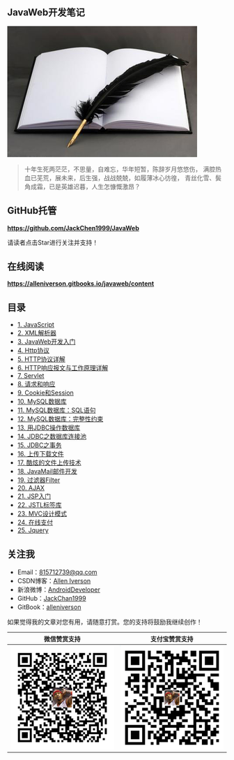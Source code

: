 ## JavaWeb开发笔记

![](assets/note.jpg)

> 十年生死两茫茫，不思量，自难忘，华年短暂，陈辞岁月悠悠伤，
> 满腔热血已芜荒，展未来，后生强，战战兢兢，如履薄冰心彷徨，
> 青丝化雪、鬓角成霜，已是英雄迟暮，人生怎慷慨激昂？

## GitHub托管

**https://github.com/JackChen1999/JavaWeb**

请读者点击Star进行关注并支持！

## 在线阅读

**https://alleniverson.gitbooks.io/javaweb/content**

## 目录

* [1. JavaScript](https://alleniverson.gitbooks.io/javaweb/content/第3章%20JavaScript/JavaScript.html)
* [2. XML解析器](https://alleniverson.gitbooks.io/javaweb/content/第4章%20XML基础/XML解析器.html)
* [3. JavaWeb开发入门](https://alleniverson.gitbooks.io/javaweb/content/第5章%20Tomcat开发Web站点/JavaWeb开发入门.html)
* [4. Http协议](https://alleniverson.gitbooks.io/javaweb/content/第6章%20Http协议/Http协议.html)
* [5. HTTP协议详解](第6章%20Http协议/HTTP协议详解.md)
* [6. HTTP响应报文与工作原理详解](第6章%20Http协议/HTTP响应报文与工作原理详解.md)
* [7. Servlet](https://alleniverson.gitbooks.io/javaweb/content/第7章%20Servlet/Servlet.html)
* [8. 请求和响应](https://alleniverson.gitbooks.io/javaweb/content/第8章%20请求响应/HttpServletResponse和HttpServletRequest.html)
* [9. Cookie和Session](https://alleniverson.gitbooks.io/javaweb/content/第9章%20会话及其会话技术/Cookie和Session.html)
* [10. MySQL数据库](https://alleniverson.gitbooks.io/javaweb/content/第10章%20MySQL/MySQL数据库.html)
* [11. MySQL数据库：SQL语句](https://alleniverson.gitbooks.io/javaweb/content/第10章%20MySQL/MySQL数据库：SQL语句.html)
* [12. MySQL数据库：完整性约束](https://alleniverson.gitbooks.io/javaweb/content/第10章%20MySQL/MySQL数据库：完整性约束.html)
* [13. 用JDBC操作数据库](https://alleniverson.gitbooks.io/javaweb/content/第11章%20JDBC/用JDBC操作数据库.html)
* [14. JDBC之数据库连接池](https://alleniverson.gitbooks.io/javaweb/content/第11章%20JDBC/JDBC之数据库连接池.html)
* [15. JDBC之事务](https://alleniverson.gitbooks.io/javaweb/content/第11章%20JDBC/JDBC之事务.html)
* [16. 上传下载文件](https://alleniverson.gitbooks.io/javaweb/content/第12章%20上传下载/上传下载文件.html)
* [17. 酷炫的文件上传技术](https://alleniverson.gitbooks.io/javaweb/content/第12章%20上传下载/酷炫的文件上传技术.html)
* [18. JavaMail邮件开发](https://alleniverson.gitbooks.io/javaweb/content/第13章%20邮件开发/JavaMail.html)
* [19. 过滤器Filter](https://alleniverson.gitbooks.io/javaweb/content/第14章%20过滤器/过滤器Filter.html)
* [20. AJAX](https://alleniverson.gitbooks.io/javaweb/content/第15章%20AJAX/AJAX.html)
* [21. JSP入门](https://alleniverson.gitbooks.io/javaweb/content/第16章%20JSP/JSP入门.html)
* [22. JSTL标签库](https://alleniverson.gitbooks.io/javaweb/content/第17章%20JavaWeb开发/JSTL标签库.html)
* [23. MVC设计模式](https://alleniverson.gitbooks.io/javaweb/content/第17章%20JavaWeb开发/MVC设计模式.html)
* [24. 在线支付](https://alleniverson.gitbooks.io/javaweb/content/第17章%20JavaWeb开发/在线支付.html)
* [25. Jquery](https://alleniverson.gitbooks.io/javaweb/content/第17章%20JavaWeb开发/Jquery.html)

## 关注我

- Email：<815712739@qq.com>
- CSDN博客：[Allen Iverson](http://blog.csdn.net/axi295309066)
- 新浪微博：[AndroidDeveloper](http://weibo.com/u/1848214604?topnav=1&wvr=6&topsug=1&is_all=1)
- GitHub：[JackChan1999](https://github.com/JackChan1999)
- GitBook：[alleniverson](https://www.gitbook.com/@alleniverson)

如果觉得我的文章对您有用，请随意打赏。您的支持将鼓励我继续创作！

|                  微信赞赏支持                  |                 支付宝赞赏支持                  |
| :--------------------------------------: | :--------------------------------------: |
| <img src="assets/weixin.png" width="300" /> | <img src="assets/支付宝.jpg" width="300" /> |
